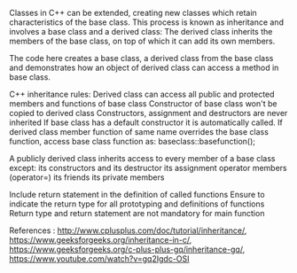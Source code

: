 
Classes in C++ can be extended, creating new classes which retain characteristics of the base class. This process is known as inheritance and involves a base class and a derived class: The derived class inherits the members of the base class, on top of which it can add its own members.

The code here creates a base class, a derived class from the base class and demonstrates how an object of derived class can access a method in base class.

C++ inheritance rules:
Derived class can access all public and protected members and functions of base class
Constructor of base class won't be copied to derived class
Constructors, assignment and destructors are never inherited
If base class has a default constructor it is automatically called.
If derived class member function of same name overrides the base class function, access base class function as: baseclass::basefunction(); 


A publicly derived class inherits access to every member of a base class except:
its constructors and its destructor
its assignment operator members (operator=)
its friends
its private members


Include return statement in the definition of called functions 
Ensure to indicate the return type for all prototyping and definitions of functions
Return type and return statement are not mandatory for main function 


References : http://www.cplusplus.com/doc/tutorial/inheritance/, https://www.geeksforgeeks.org/inheritance-in-c/, https://www.geeksforgeeks.org/c-plus-plus-gq/inheritance-gq/, 
https://www.youtube.com/watch?v=gq2Igdc-OSI

